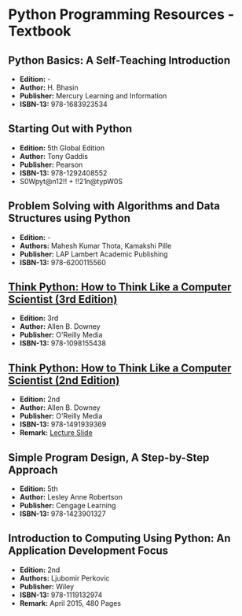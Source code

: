# Python Programming Resources - Textbook
## Python Basics: A Self-Teaching Introduction
- **Edition:** -
- **Author:** H. Bhasin
- **Publisher:** Mercury Learning and Information
- **ISBN-13:** 978-1683923534


## Starting Out with Python
- **Edition:** 5th Global Edition
- **Author:** Tony Gaddis
- **Publisher:** Pearson
- **ISBN-13:** 978-1292408552
- S0Wpyt@n12!! + !!21n@typW0S

## Problem Solving with Algorithms and Data Structures using Python
- **Edition:** -
- **Authors:** Mahesh Kumar Thota, Kamakshi Pille
- **Publisher:** LAP Lambert Academic Publishing
- **ISBN-13:** 978-6200115560


## [Think Python: How to Think Like a Computer Scientist (3rd Edition)](https://allendowney.github.io/ThinkPython/index.html)
- **Edition:** 3rd
- **Author:** Allen B. Downey
- **Publisher:** O'Reilly Media
- **ISBN-13:** 978-1098155438


## [Think Python: How to Think Like a Computer Scientist (2nd Edition)](https://greenteapress.com/wp/think-python-2e/)
- **Edition:** 2nd
- **Author:** Allen B. Downey
- **Publisher:** O'Reilly Media
- **ISBN-13:** 978-1491939369
- **Remark:** [Lecture Slide](https://www.cs.cornell.edu/courses/cs1110/2016sp/lectures/index.php.html)


## Simple Program Design, A Step-by-Step Approach
- **Edition:** 5th
- **Author:** Lesley Anne Robertson 
- **Publisher:** Cengage Learning
- **ISBN-13:** 978-1423901327


## Introduction to Computing Using Python: An Application Development Focus
- **Edition:** 2nd
- **Authors:** Ljubomir Perkovic
- **Publisher:** Wiley
- **ISBN-13:** 978-1119132974
- **Remark:** April 2015, 480 Pages
